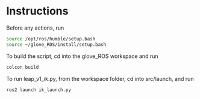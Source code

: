 # Instructions

Before any actions, run
```bash
source /opt/ros/humble/setup.bash
source ~/glove_ROS/install/setup.bash
```

To build the script, cd into the glove_ROS workspace and run
```bash
colcon build
```

To run leap_v1_ik.py, from the workspace folder, cd into src/launch, and run
```bash
ros2 launch ik_launch.py
```
